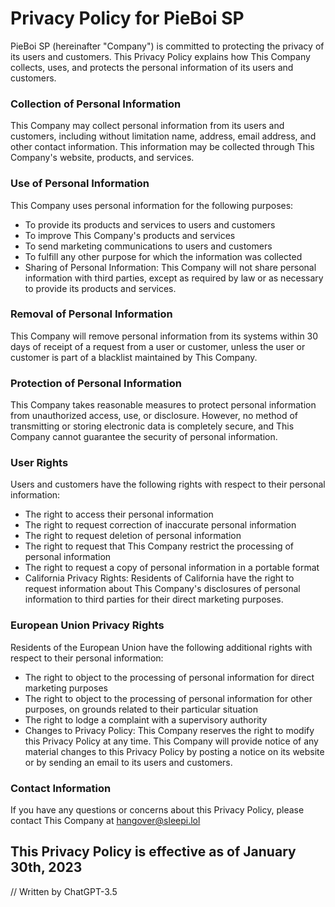 # Privacy Policy for PieBoi SP

PieBoi SP (hereinafter "Company") is committed to protecting the privacy of its users and customers. This Privacy Policy explains how This Company collects, uses, and protects the personal information of its users and customers.

### Collection of Personal Information

This Company may collect personal information from its users and customers, including without limitation name, address, email address, and other contact information. This information may be collected through This Company's website, products, and services.

### Use of Personal Information

This Company uses personal information for the following purposes:

- To provide its products and services to users and customers
- To improve This Company's products and services
- To send marketing communications to users and customers
- To fulfill any other purpose for which the information was collected
- Sharing of Personal Information: This Company will not share personal information with third parties, except as required by law or as necessary to provide its products and services.

### Removal of Personal Information

This Company will remove personal information from its systems within 30 days of receipt of a request from a user or customer, unless the user or customer is part of a blacklist maintained by This Company.

### Protection of Personal Information

This Company takes reasonable measures to protect personal information from unauthorized access, use, or disclosure. However, no method of transmitting or storing electronic data is completely secure, and This Company cannot guarantee the security of personal information.

### User Rights

Users and customers have the following rights with respect to their personal information:

- The right to access their personal information
- The right to request correction of inaccurate personal information
- The right to request deletion of personal information
- The right to request that This Company restrict the processing of personal information
- The right to request a copy of personal information in a portable format
- California Privacy Rights: Residents of California have the right to request information about This Company's disclosures of personal information to third parties for their direct marketing purposes.

### European Union Privacy Rights

Residents of the European Union have the following additional rights with respect to their personal information:

- The right to object to the processing of personal information for direct marketing purposes
- The right to object to the processing of personal information for other purposes, on grounds related to their particular situation
- The right to lodge a complaint with a supervisory authority
- Changes to Privacy Policy: This Company reserves the right to modify this Privacy Policy at any time. This Company will provide notice of any material changes to this Privacy Policy by posting a notice on its website or by sending an email to its users and customers.

### Contact Information

If you have any questions or concerns about this Privacy Policy, please contact This Company at [hangover@sleepi.lol](mailto:hangover@sleepi.lol)

## This Privacy Policy is effective as of **January 30th, 2023**

// Written by ChatGPT-3.5
